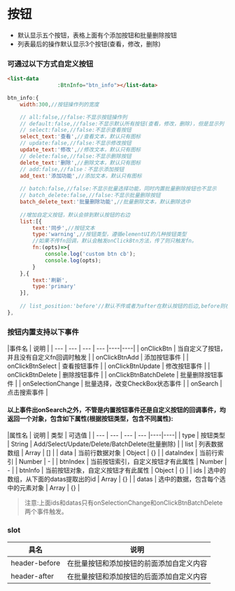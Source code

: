 # 按钮

- 默认显示五个按钮，表格上面有个添加按钮和批量删除按钮
- 列表最后的操作默认显示3个按钮(查看，修改，删除)

### 可通过以下方式自定义按钮
```html
<list-data
                :BtnInfo="btn_info"></list-data>
```
```js
btn_info:{
    width:300,//按钮操作列的宽度

    // all:false,//false:不显示按钮操作列
    // default:false,//false:不显示默认所有按钮(查看，修改，删除)，但是显示列
    // select:false,//false:不显示查看按钮
    select_text:'查看',//查看文本，默认只有图标
	// update:false,//false:不显示修改按钮
	update_text:'修改',//修改文本，默认只有图标
	// delete:false,//false:不显示删除按钮
	delete_text:'删除',//删除文本，默认只有图标
	// add:false,//false：不显示添加按钮
	add_text:'添加功能',//添加文本，默认只有图标
	
	// batch:false,//false:不显示批量选择功能，同时内置批量删除按钮也不显示
	// batch_delete:false,//false:不显示批量删除按钮
	batch_delete_text:'批量删除功能',//批量删除文本，默认删除选中
	
    //增加自定义按钮，默认会排到默认按钮的右边
    list:[{
        text:'同步',//按钮文本
        type:'warning',//按钮类型，遵循elementUI的几种按钮类型
        //如果不传fn回调，默认会触发onClickBtn方法，传了则只触发fn。
        fn:(opts)=>{
            console.log('custom btn cb');
            console.log(opts);
        }
    },{
		text:'刷新',
        type:'primary'
	}],
	
    // list_position:'before'//默认不传或者为after在默认按钮的后边,before则在前边。
},
```

### 按钮内置支持以下事件
|事件名        |      说明    | 
| --- | --- | --- | --- |----|----|
| onClickBtn        |      当自定义了按钮，并且没有自定义fn回调时触发   | 
| onClickBtnAdd        |      添加按钮事件   | 
| onClickBtnSelect        |      查看按钮事件   | 
| onClickBtnUpdate        |      修改按钮事件   | 
| onClickBtnDelete        |      删除按钮事件   | 
| onClickBtnBatchDelete        |      批量删除按钮事件   | 
| onSelectionChange        |      批量选择，改变CheckBox状态事件   | 
|   onSearch    |      点击搜索事件      |

#### 以上事件出onSearch之外，不管是内置按钮事件还是自定义按钮的回调事件，均返回一个对象，包含如下属性(根据按钮类型，包含不同属性):

|属性名        |      说明    |   类型    |   可选值   |
| --- | --- | --- | --- |----|----|
| type        |      按钮类型   |   String   |  Add/Select/Update/Delete/BatchDelete(批量删除)    |
| list        |      列表数据 数组  |   Array  |  [] |
| data        |      当前行数据对象   |   Object | {} |
| dataIndex        |      当前行索引   |   Number | - |
| btnIndex        |      当前按钮索引，自定义按钮才有此属性   | Number | - | 
| btnInfo       |      当前按钮对象，自定义按钮才有此属性   |    Object | {} |
| ids       |     选中的数组，从下面的datas提取出的id    |    Array | {} |
| datas       |      选中的数据，包含每个选中的元素对象   |    Array | {} |

> 注意:上面ids和datas只有onSelectionChange和onClickBtnBatchDelete两个事件触发。

### slot
|具名        |      说明    | 
| --- | --- | 
| header-before        |      在批量按钮和添加按钮的前面添加自定义内容   | 
| header-after        |      在批量按钮和添加按钮的后面添加自定义内容  |